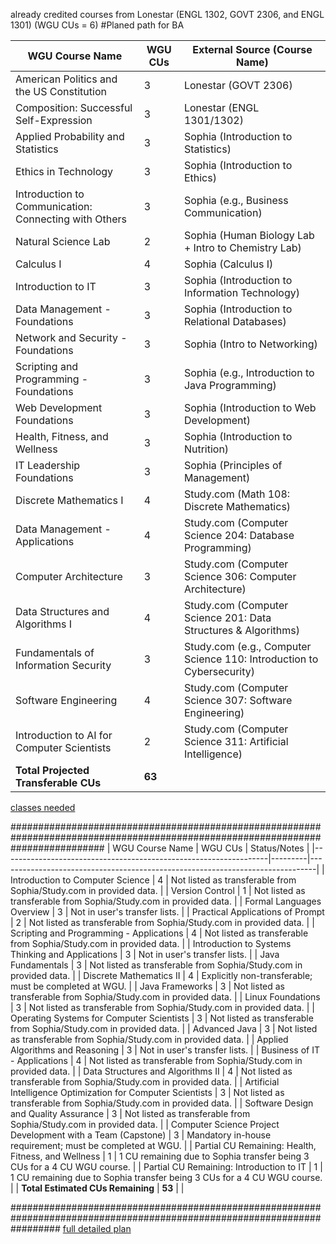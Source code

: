 already credited courses from Lonestar  (ENGL 1302, GOVT 2306, and ENGL 1301) (WGU CUs = 6)
#Planed path for BA

| WGU Course Name                                | WGU CUs | External Source (Course Name)                                      |
|------------------------------------------------|---------|--------------------------------------------------------------------|
| American Politics and the US Constitution      | 3       | Lonestar (GOVT 2306)                                               |✅ 
| Composition: Successful Self-Expression        | 3       | Lonestar (ENGL 1301/1302)                                         |✅
| Applied Probability and Statistics             | 3       | Sophia (Introduction to Statistics)                               |
| Ethics in Technology                           | 3       | Sophia (Introduction to Ethics)                                   |
| Introduction to Communication: Connecting with Others | 3 | Sophia (e.g., Business Communication)                              |
| Natural Science Lab                            | 2       | Sophia (Human Biology Lab + Intro to Chemistry Lab)               |
| Calculus I                                     | 4       | Sophia (Calculus I)                                               |
| Introduction to IT                             | 3       | Sophia (Introduction to Information Technology)                   |
| Data Management - Foundations                  | 3       | Sophia (Introduction to Relational Databases)                     |
| Network and Security - Foundations             | 3       | Sophia (Intro to Networking)                                      |
| Scripting and Programming - Foundations        | 3       | Sophia (e.g., Introduction to Java Programming)                   |
| Web Development Foundations                    | 3       | Sophia (Introduction to Web Development)                          |
| Health, Fitness, and Wellness                  | 3       | Sophia (Introduction to Nutrition)                                |
| IT Leadership Foundations                      | 3       | Sophia (Principles of Management)                                 |
| Discrete Mathematics I                         | 4       | Study.com (Math 108: Discrete Mathematics)                        |
| Data Management - Applications                 | 4       | Study.com (Computer Science 204: Database Programming)            |
| Computer Architecture                          | 3       | Study.com (Computer Science 306: Computer Architecture)           |
| Data Structures and Algorithms I               | 4       | Study.com (Computer Science 201: Data Structures & Algorithms)    |
| Fundamentals of Information Security           | 3       | Study.com (e.g., Computer Science 110: Introduction to Cybersecurity) |
| Software Engineering                           | 4       | Study.com (Computer Science 307: Software Engineering)            |
| Introduction to AI for Computer Scientists     | 2       | Study.com (Computer Science 311: Artificial Intelligence)         |
| **Total Projected Transferable CUs**           | **63**  |                                                                    |

[classes needed](https://docs.google.com/spreadsheets/d/14x2SYZji2J2yiGVfTwiylDUqJ9YS_BPlgKBLVtsV9kI/edit?gid=1135648859#gid=1135648859)

#################################################################################################################################
| WGU Course Name                                                   | WGU CUs | Status/Notes                                                                 |
|------------------------------------------------------------------|---------|-------------------------------------------------------------------------------|
| Introduction to Computer Science                                 | 4       | Not listed as transferable from Sophia/Study.com in provided data.           |
| Version Control                                                  | 1       | Not listed as transferable from Sophia/Study.com in provided data.           |
| Formal Languages Overview                                        | 3       | Not in user's transfer lists.                                                |
| Practical Applications of Prompt                                 | 2       | Not listed as transferable from Sophia/Study.com in provided data.           |
| Scripting and Programming - Applications                         | 4       | Not listed as transferable from Sophia/Study.com in provided data.           |
| Introduction to Systems Thinking and Applications                | 3       | Not in user's transfer lists.                                                |
| Java Fundamentals                                                | 3       | Not listed as transferable from Sophia/Study.com in provided data.           |
| Discrete Mathematics II                                          | 4       | Explicitly non-transferable; must be completed at WGU.                       |
| Java Frameworks                                                  | 3       | Not listed as transferable from Sophia/Study.com in provided data.           |
| Linux Foundations                                                | 3       | Not listed as transferable from Sophia/Study.com in provided data.           |
| Operating Systems for Computer Scientists                        | 3       | Not listed as transferable from Sophia/Study.com in provided data.           |
| Advanced Java                                                    | 3       | Not listed as transferable from Sophia/Study.com in provided data.           |
| Applied Algorithms and Reasoning                                 | 3       | Not in user's transfer lists.                                                |
| Business of IT - Applications                                    | 4       | Not listed as transferable from Sophia/Study.com in provided data.           |
| Data Structures and Algorithms II                                | 4       | Not listed as transferable from Sophia/Study.com in provided data.           |
| Artificial Intelligence Optimization for Computer Scientists     | 3       | Not listed as transferable from Sophia/Study.com in provided data.           |
| Software Design and Quality Assurance                            | 3       | Not listed as transferable from Sophia/Study.com in provided data.           |
| Computer Science Project Development with a Team (Capstone)      | 3       | Mandatory in-house requirement; must be completed at WGU.                    |
| Partial CU Remaining: Health, Fitness, and Wellness              | 1       | 1 CU remaining due to Sophia transfer being 3 CUs for a 4 CU WGU course.     |
| Partial CU Remaining: Introduction to IT                         | 1       | 1 CU remaining due to Sophia transfer being 3 CUs for a 4 CU WGU course.     |
| **Total Estimated CUs Remaining**                                | **53**  |                                                                               |


#########################################################################################################################
[full detailed plan](https://docs.google.com/document/d/1ywu8W4ygP4QeFvph6GAg8QhCTDdyuDeu2tFVMlQVp7Y/edit?tab=t.0)